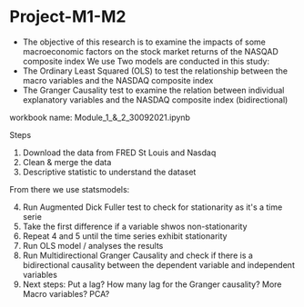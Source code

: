 # Project-M1-M2

- The objective of this research is to examine the impacts of some macroeconomic factors on the stock market returns of the NASQAD composite index 
We use Two models are conducted in this study: 
- The Ordinary Least Squared (OLS) to test the relationship between the macro variables and the NASDAQ composite index
- The Granger Causality test to examine the relation between individual explanatory variables and the NASDAQ composite index (bidirectional)

workbook name: Module_1_&_2_30092021.ipynb

Steps 
1. Download the data from FRED St Louis and Nasdaq
2. Clean & merge the data
3. Descriptive statistic to understand the dataset

From there we use statsmodels:

4. Run Augmented Dick Fuller test to check for stationarity as it's a time serie
5. Take the first difference if a variable shwos non-stationarity
6. Repeat 4 and 5 until the time series exhibit stationarity
7. Run OLS model / analyses the results 
8. Run Multidirectional Granger Causality and check if there is a bidirectional causality between the dependent variable and independent variables
9. Next steps: Put a lag? How many lag for the Granger causality? More Macro variables? PCA?
